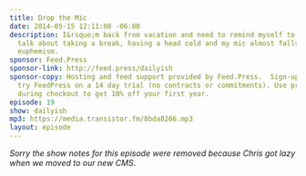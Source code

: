 ```yaml
---
title: Drop the Mic
date: 2014-05-15 12:11:00 -06:00
description: I&rsquo;m back from vacation and need to remind myself to go again. I
  talk about taking a break, having a head cold and my mic almost falls off. Not a
  euphemism.
sponsor: Feed.Press
sponsor-link: http://feed.press/dailyish
sponsor-copy: Hosting and feed support provided by Feed.Press.  Sign-up today and
  try FeedPress on a 14 day trial (no contracts or commitments). Use promo code "dailyish"
  during checkout to get 10% off your first year.
episode: 19
show: dailyish
mp3: https://media.transistor.fm/8bda8266.mp3
layout: episode
---
```


<em>Sorry the show notes for this episode were removed because Chris got lazy when we moved to our new CMS</em>.
